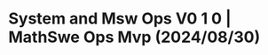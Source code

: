 <!-- Copyright (c) 2024 Tobias Briones. All rights reserved. -->
<!-- SPDX-License-Identifier: CC-BY-4.0 -->
<!-- This file is part of https://github.com/tobiasbriones/blog -->

# System and Msw Ops V0 1 0 | MathSwe Ops Mvp (2024/08/30)
